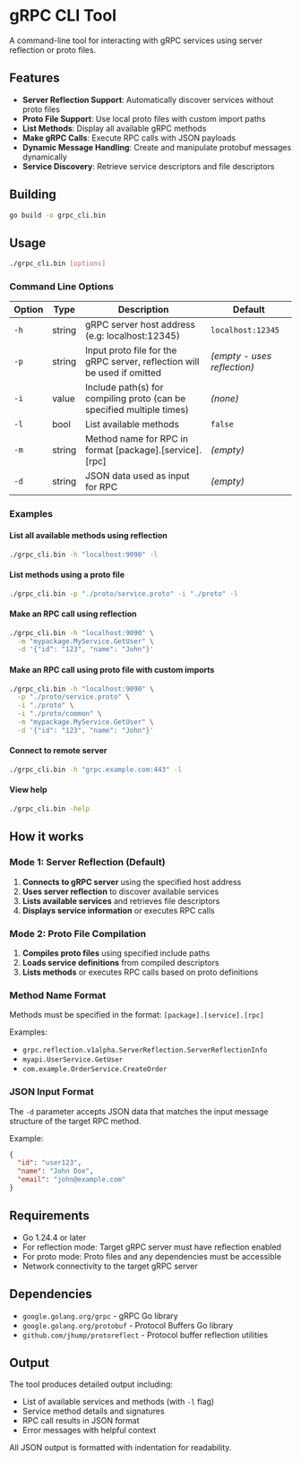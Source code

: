 # gRPC CLI Tool

A command-line tool for interacting with gRPC services using server reflection or proto files.

## Features

- **Server Reflection Support**: Automatically discover services without proto files
- **Proto File Support**: Use local proto files with custom import paths  
- **List Methods**: Display all available gRPC methods
- **Make gRPC Calls**: Execute RPC calls with JSON payloads
- **Dynamic Message Handling**: Create and manipulate protobuf messages dynamically
- **Service Discovery**: Retrieve service descriptors and file descriptors

## Building

```bash
go build -o grpc_cli.bin
```

## Usage

```bash
./grpc_cli.bin [options]
```

### Command Line Options

| Option | Type | Description | Default |
|--------|------|-------------|---------|
| `-h` | string | gRPC server host address (e.g: localhost:12345) | `localhost:12345` |
| `-p` | string | Input proto file for the gRPC server, reflection will be used if omitted | *(empty - uses reflection)* |
| `-i` | value | Include path(s) for compiling proto (can be specified multiple times) | *(none)* |
| `-l` | bool | List available methods | `false` |
| `-m` | string | Method name for RPC in format [package].[service].[rpc] | *(empty)* |
| `-d` | string | JSON data used as input for RPC | *(empty)* |

### Examples

#### List all available methods using reflection
```bash
./grpc_cli.bin -h "localhost:9090" -l
```

#### List methods using a proto file
```bash
./grpc_cli.bin -p "./proto/service.proto" -i "./proto" -l
```

#### Make an RPC call using reflection
```bash
./grpc_cli.bin -h "localhost:9090" \
  -m "mypackage.MyService.GetUser" \
  -d '{"id": "123", "name": "John"}'
```

#### Make an RPC call using proto file with custom imports
```bash
./grpc_cli.bin -h "localhost:9090" \
  -p "./proto/service.proto" \
  -i "./proto" \
  -i "./proto/common" \
  -m "mypackage.MyService.GetUser" \
  -d '{"id": "123", "name": "John"}'
```

#### Connect to remote server
```bash
./grpc_cli.bin -h "grpc.example.com:443" -l
```

#### View help
```bash
./grpc_cli.bin -help
```

## How it works

### Mode 1: Server Reflection (Default)
1. **Connects to gRPC server** using the specified host address
2. **Uses server reflection** to discover available services
3. **Lists available services** and retrieves file descriptors
4. **Displays service information** or executes RPC calls

### Mode 2: Proto File Compilation
1. **Compiles proto files** using specified include paths
2. **Loads service definitions** from compiled descriptors
3. **Lists methods** or executes RPC calls based on proto definitions

### Method Name Format
Methods must be specified in the format: `[package].[service].[rpc]`

Examples:
- `grpc.reflection.v1alpha.ServerReflection.ServerReflectionInfo`
- `myapi.UserService.GetUser`
- `com.example.OrderService.CreateOrder`

### JSON Input Format
The `-d` parameter accepts JSON data that matches the input message structure of the target RPC method.

Example:
```json
{
  "id": "user123",
  "name": "John Doe",
  "email": "john@example.com"
}
```

## Requirements

- Go 1.24.4 or later
- For reflection mode: Target gRPC server must have reflection enabled
- For proto mode: Proto files and any dependencies must be accessible
- Network connectivity to the target gRPC server

## Dependencies

- `google.golang.org/grpc` - gRPC Go library
- `google.golang.org/protobuf` - Protocol Buffers Go library
- `github.com/jhump/protoreflect` - Protocol buffer reflection utilities

## Output

The tool produces detailed output including:
- List of available services and methods (with `-l` flag)
- Service method details and signatures
- RPC call results in JSON format
- Error messages with helpful context

All JSON output is formatted with indentation for readability.